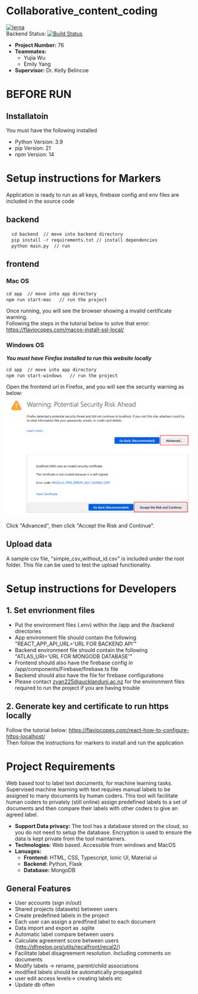 # Collaborative_content_coding
[![lerna](https://img.shields.io/badge/maintained%20with-lerna-cc00ff.svg)](https://lerna.js.org/)  
Backend Status: [![Build Status](https://travis-ci.org/zyan225/Collaborative_content_coding.svg?branch=master)](https://travis-ci.org/zyan225/Collaborative_content_coding)

- **Project Number:** 76
- **Teammates:** 
  - Yujia Wu
  - Emily Yang
- **Supervisor:** Dr. Kelly Belincoe

# BEFORE RUN

## Installatoin
You must have the following installed
- Python Version: 3.9
- pip Version: 21
- npm Version: 14

# Setup instructions for Markers 
Application is ready to run as all keys, firebase config and env files are included in the source code
## backend
```
  cd backend  // move into backend directory
  pip install -r requirements.txt // install dependencies
  python main.py  // run
```

## frontend
### Mac OS
  ```
  cd app  // move into app directory
  npm run start-mac   // run the project   
  ```
  Once running, you will see the browser showing a invalid certificate warning.   
  Following the steps in the tutorial below to solve that error:
  https://flaviocopes.com/macos-install-ssl-local/

### Windows OS
***You must have Firefox installed to run this website locally***
```
cd app  // move into app directory
npm run start-windows   // run the project   
```
Open the frontend url in Firefox, and you will see the security warning as below:
![Firebox invalid certificate warning](./images/firefox.png)

Click "Advanced", then click "Accept the Risk and Continue".    

## Upload data
A sample csv file, "simple_csv_without_id.csv" is included under the root folder. This file can be used to test the upload functionality. 

# Setup instructions for Developers 
## 1. Set envrionment files
- Put the environment files (.env) within the /app and the /backend directories
- App environment file should contain the following "REACT_APP_API_URL='URL FOR BACKEND API'"
- Backend environment file should contain the following "ATLAS_URI='URL FOR MONGODB DATABASE'"
- Frontend should also have the firebase config in /app/components/Firebase/firebase.ts file 
- Backend should also have the file for firebase configurations
- Please contact zyan225@aucklanduni.ac.nz for the environment files required to run the project if you are having trouble

## 2. Generate key and certificate to run https locally
Follow the tutorial below:
https://flaviocopes.com/react-how-to-configure-https-localhost/   
Then follow the instructions for markers to install and run the application

# Project Requirements
Web based tool to label text documents, for machine learning tasks. Supervised machine learning with text requires manual labels to be assigned to many documents by human coders. This tool will facilitate human coders to privately (still online) assign predefined labels to a set of documents and then compare their labels with other coders to give an agreed label.

-  **Support Data privacy:** The tool has a database stored on the cloud, so you do not need to setup the database. Encryption is used to ensure the data is kept private from the tool maintainers.
- **Technologies:** Web based. Accessible from windows and MacOS
- **Lanuages:**
  - **Frontend:** HTML, CSS, Typescript, Ionic UI, Material ui
  - **Backend:** Python, Flask
  - **Database:** MongoDB

## General Features
- User accounts (sign in/out)
- Shared projects (datasets) between users
- Create predefined labels in the project
- Each user can assign a predfined label to each document
- Data import and export as .sqlite 
- Automatic label compare between users
- Calculate agreement score between users (http://dfreelon.org/utils/recalfront/recal2/)
- Facilitate label disagreement resolution. Including comments on documents
- Modify labels -> rename, parent/child associations 
- modified labels should be automatically propagated
- user edit access levels-> creating labels etc
- Update db often
